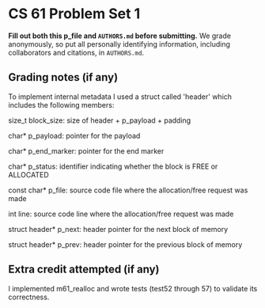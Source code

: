 CS 61 Problem Set 1
===================

**Fill out both this p_file and `AUTHORS.md` before submitting.** We grade
anonymously, so put all personally identifying information, including
collaborators and citations, in `AUTHORS.md`.

Grading notes (if any)
----------------------
To implement internal metadata I used a struct called 'header' which includes the following members:

size_t block_size:  size of header + p_payload + padding

char* p_payload:  pointer for the payload

char* p_end_marker: pointer for the end marker

char* p_status: identifier indicating whether the block is FREE or ALLOCATED

const char* p_file: source code file where the allocation/free request was made

int line: source code line where the allocation/free request was made

struct header* p_next: header pointer for the next block of memory

struct header* p_prev: header pointer for the previous block of memory



Extra credit attempted (if any)
-------------------------------
I implemented m61_realloc and wrote tests (test52 through 57) to validate its correctness.